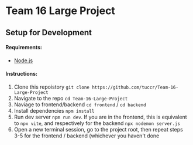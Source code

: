 # Team 16 Large Project
## Setup for Development
#### Requirements: 
- [Node.js](https://nodejs.org/en)
#### Instructions:
1) Clone this repoistory `git clone https://github.com/tuccr/Team-16-Large-Project`
2) Navigate to the repo `cd Team-16-Large-Project`
3) Naviage to frontend/backend `cd frontend` / `cd backend`
4) Install dependencies `npm install`
5) Run dev server `npm run dev`. If you are in the frontend, this is equivalent to `npx vite`, and respectively for the backend `npx nodemon server.js`
6) Open a new terminal session, go to the project root, then repeat steps 3-5 for the frontend / backend (whichever you haven't done
